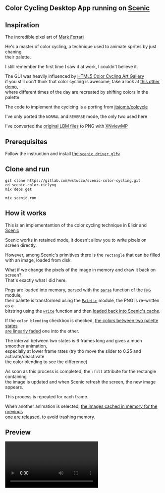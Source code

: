 ## Color Cycling Desktop App running on [Scenic](https://github.com/boydm/scenic/)

## Inspiration

The incredible pixel art of [Mark Ferrari](http://markferrari.com/art/8bit-game-art/)

He's a master of color cycling, a technique used to animate sprites by just chaning   
their palette.

I still remember the first time I saw it at work, I couldn't believe it.

The GUI was heavily influenced by [HTML5 Color Cycling Art Gallery](http://www.effectgames.com/demos/canvascycle/)  
if you still don't think that color cycling is awesome, take a look at [this other demo](http://www.effectgames.com/demos/worlds/),  
where different times of the day are recreated by shifting colors in the palette

The code to implement the cyclcing is a porting from [jtsiomb/colcycle](https://github.com/jtsiomb/colcycle)

I've only ported the `NORMAL` and `REVERSE` mode, the only two used here

I've converted the [original LBM files](https://github.com/jtsiomb/colcycle/wiki#lbm-images) to PNG with [XNviewMP](https://www.xnview.com/en/xnviewmp/)

## Prerequisites

Follow the instruction and install [the `scenic_driver_glfw`](https://github.com/boydm/scenic_new#install-prerequisites)

## Clone and run

`git clone https://gitlab.com/wstucco/scenic-color-cycling.git`  
`cd scenic-color-ciclyng`  
`mix deps.get`  
  
`mix scenic.run`

## How it works

This is an implementantion of the color cycling technique in Elixir and [Scenic](https://github.com/boydm/scenic/)

Scenic works in retained mode, it doesn't allow you to write pixels on screen directly.

However, among Scenic's primitives there is the `rectangle` that can be filled  
with an image, loaded from disk.

What if we change the pixels of the image in memory and draw it back on screen?  
That's exactly what I did here.

Pngs are loaded into memory, parsed with the [`parse`](https://gitlab.com/wstucco/scenic-color-cycling/blob/78735a67bf495df49ff8551fa082e7a0519a08b5/lib/png.ex#L20) function of the [`PNG`](https://gitlab.com/wstucco/scenic-color-cycling/blob/78735a67bf495df49ff8551fa082e7a0519a08b5/lib/png.ex) module,   
their palette is transformed using the [`Palette`](https://gitlab.com/wstucco/scenic-color-cycling/blob/78735a67bf495df49ff8551fa082e7a0519a08b5/lib/color-cycling/palette.ex) module, the PNG
is re-written as a   
bitstring using the [`write`](https://gitlab.com/wstucco/scenic-color-cycling/blob/78735a67bf495df49ff8551fa082e7a0519a08b5/lib/png.ex#L52) function and then [loaded back into Scenic's cache](https://gitlab.com/wstucco/scenic-color-cycling/blob/78735a67bf495df49ff8551fa082e7a0519a08b5/lib/components/color_cycling.ex#L158).

If the `color blending` checkbox is checked, [the colors between two palette states  
are linearly faded](https://gitlab.com/wstucco/scenic-color-cycling/blob/78735a67bf495df49ff8551fa082e7a0519a08b5/lib/components/color_cycling.ex#L68)   one into the other.

The interval between two states is 6 frames long and gives a much smoother animation,  
especially at lower frame rates (try tho move the slider to 0.25 and activate/deactivate  
the color blending to see the difference)

As soon as this process is completed, the `:fill` attribute for the rectangle containing  
the image is updated and when Scenic refresh the screen, the new image appears.

This process is repeated for each frame.

When another animation is selected, [the images cached in memory for the previous   
one are released](https://gitlab.com/wstucco/scenic-color-cycling/blob/78735a67bf495df49ff8551fa082e7a0519a08b5/lib/components/color_cycling.ex#L83), to avoid trashing memory.

## Preview

![Color Cycling App demo](https://s3-eu-west-1.amazonaws.com/massimoronca/videos/color-cycling.mp4)

